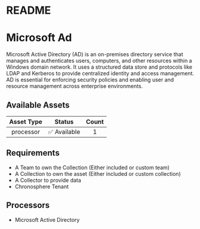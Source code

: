 
README
======

# Microsoft Ad


Microsoft Active Directory (AD) is an on-premises directory service that manages and authenticates users, computers, and other resources within a Windows domain network. It uses a structured data store and protocols like LDAP and Kerberos to provide centralized identity and access management. AD is essential for enforcing security policies and enabling user and resource management across enterprise environments.
## Available Assets

|Asset Type|Status|Count|
| :---: | :---: | :---: |
|processor|✅ Available|1|

## Requirements

- A Team to own the Collection (Either included or custom team)
- A Collection to own the asset (Either included or custom collection)
- A Collector to provide data
- Chronosphere Tenant

## Processors

- Microsoft Active Directory
